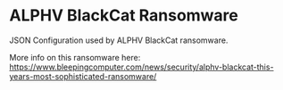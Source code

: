 # ALPHV BlackCat Ransomware

JSON Configuration used by ALPHV BlackCat ransomware.

More info on this ransomware here: https://www.bleepingcomputer.com/news/security/alphv-blackcat-this-years-most-sophisticated-ransomware/
